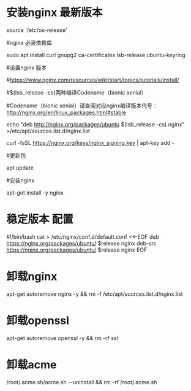 # 安装nginx 最新版本

source '/etc/os-release'

#nginx 必装依赖库

sudo apt install curl gnupg2 ca-certificates lsb-release ubuntu-keyring

#设置nginx 版本

#https://www.nginx.com/resources/wiki/start/topics/tutorials/install/

#$(lsb_release -cs)两种编译Codename（bionic xenial） 

#Codename（bionic xenial）请查阅对应nginx编译版本代号：http://nginx.org/en/linux_packages.html#stable

echo "deb http://nginx.org/packages/ubuntu $(lsb_release -cs) nginx" >/etc/apt/sources.list.d/nginx.list

curl -fsSL https://nginx.org/keys/nginx_signing.key | apt-key add -

#更新包

apt update

#安装nginx

apt-get install -y nginx

# 稳定版本 配置
#!/bin/bash
cat > /etc/nginx/conf.d/default.conf <<-EOF
deb https://nginx.org/packages/ubuntu/ $release nginx
deb-src https://nginx.org/packages/ubuntu/ $release nginx
EOF

# 卸载nginx
apt-get autoremove nginx -y && rm -f /etc/apt/sources.list.d/nginx.list 

# 卸载openssl
apt-get autoremove  openssl -y && rm -rf ssl

# 卸载acme
 /root/.acme.sh/acme.sh --uninstall &&  rm -rf /root/.acme.sh

